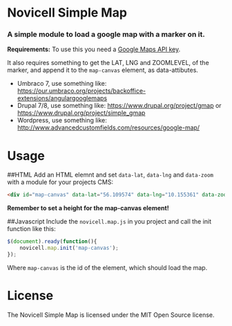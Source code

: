 # Novicell Simple Map

### A simple module to load a google map with a marker on it.

**Requirements:**
To use this you need a [Google Maps API key](https://developers.google.com/maps/documentation/javascript/get-api-key).

It also requires something to get the LAT, LNG and ZOOMLEVEL, of the marker, and append it to the `map-canvas` element, as data-attibutes.

- Umbraco 7, use something like: https://our.umbraco.org/projects/backoffice-extensions/angulargooglemaps
- Drupal 7/8, use something like: https://www.drupal.org/project/gmap or https://www.drupal.org/project/simple_gmap
- Wordpress, use something like: http://www.advancedcustomfields.com/resources/google-map/

# Usage

##HTML
Add an HTML elemnt and set `data-lat`, `data-lng` and `data-zoom` with a module for your projects CMS:

```html
<div id="map-canvas" data-lat="56.109574" data-lng="10.155361" data-zoom="15"></div>
```
**Remember to set a height for the map-canvas element!**


##Javascript
Include the `novicell.map.js` in you project and call the init function like this:
```javascript
$(document).ready(function(){
    novicell.map.init('map-canvas');
});
```
Where `map-canvas` is the id of the element, which should load the map.

# License
The Novicell Simple Map is licensed under the MIT Open Source license.
